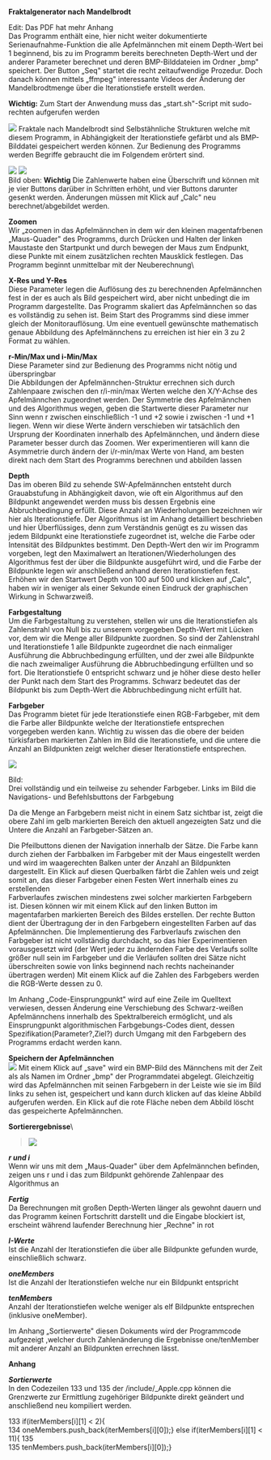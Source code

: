 **Fraktalgenerator nach Mandelbrodt**

Edit: Das PDF hat mehr Anhang\
Das Programm enthält eine, hier nicht weiter dokumentierte
Serienaufnahme-Funktion die alle Apfelmännchen mit einem Depth-Wert bei 1 beginnend, bis zu im Programm
bereits berechneten Depth-Wert und der anderer Parameter berechnet und deren BMP-Bilddateien im Ordner „bmp"
speichert. Der Button „Seq" startet die recht zeitaufwendige Prozedur.
Doch danach können mittels „ffmpeg" interessante Videos der Änderung der Mandelbrodtmenge über die
Iterationstiefe erstellt werden.

**Wichtig:** Zum Start der Anwendung muss das „start.sh"-Script mit
sudo-rechten aufgerufen werden

![](vertopal_7043454174a54f35bb26a94c2224a585/media/image1.png)
Fraktale nach Mandelbrodt sind Selbstähnliche Strukturen welche mit
diesem Programm, in Abhängigkeit der Iterationstiefe gefärbt und als
BMP-Bilddatei gespeichert werden können. Zur Bedienung des Programms
werden Begriffe gebraucht die im Folgendem erörtert sind.

![](vertopal_7043454174a54f35bb26a94c2224a585/media/image2.png)
![](vertopal_7043454174a54f35bb26a94c2224a585/media/image3.png) \
Bild oben: **Wichtig** Die Zahlenwerte
haben eine Überschrift und können mit je vier Buttons darüber in
Schritten erhöht, und vier Buttons darunter gesenkt werden. Änderungen
müssen mit Klick auf „Calc" neu berechnet/abgebildet werden.

**Zoomen**\
Wir „zoomen in das Apfelmännchen in dem wir den kleinen magentafrbenen
„Maus-Quader" des Programms, durch Drücken und Halten der linken
Maustaste den Startpunkt und durch bewegen der Maus zum Endpunkt, diese
Punkte mit einem zusätzlichen rechten Mausklick festlegen. Das Programm
beginnt unmittelbar mit der Neuberechnung\

**X-Res und Y-Res**\
Diese Parameter legen die Auflösung des zu berechnenden Apfelmännchen
fest in der es auch als Bild gespeichert wird, aber nicht unbedingt die
im Programm dargestellte. Das Programm skaliert das Apfelmännchen so das
es vollständig zu sehen ist. Beim Start des Programms sind diese immer
gleich der Monitorauflösung. Um eine eventuell gewünschte mathematisch
genaue Abbildung des Apfelmännchens zu erreichen ist hier ein 3 zu 2
Format zu wählen.

**r-Min/Max und i-Min/Max**\
Diese Parameter sind zur Bedienung des Programms nicht nötig und
überspringbar\
Die Abbildungen der Apfelmännchen-Struktur errechnen sich durch
Zahlenpaare zwischen den r/i-min/max Werten welche den X/Y-Achse des
Apfelmännchen zugeordnet werden. Der Symmetrie des Apfelmännchen und des
Algorithmus wegen, geben die Startwerte dieser Parameter nur Sinn wenn r
zwischen einschließlich -1 und +2 sowie i zwischen -1 und +1 liegen.
Wenn wir diese Werte ändern verschieben wir tatsächlich den Ursprung der
Koordinaten innerhalb des Apfelmännchen, und ändern diese Parameter
besser durch das Zoomen. Wer experimentieren will kann die Asymmetrie
durch ändern der i/r-min/max Werte von Hand, am besten direkt nach dem
Start des Programms berechnen und abbilden lassen

**Depth**\
Das im oberen Bild zu sehende SW-Apfelmännchen entsteht durch
Grauabstufung in Abhängigkeit davon, wie oft ein Algorithmus auf den
Bildpunkt angewendet werden muss bis dessen Ergebnis eine
Abbruchbedingung erfüllt. Diese Anzahl an Wiederholungen bezeichnen wir
hier als Iterationstiefe. Der Algorithmus ist im Anhang detailliert
beschrieben und hier Überflüssiges, denn zum Verständnis genügt es zu
wissen das jedem Bildpunkt eine Iterationstiefe zugeordnet ist, welche
die Farbe oder Intensität des Bildpunktes bestimmt. Den Depth-Wert den
wir im Programm vorgeben, legt den Maximalwert an
Iterationen/Wiederholungen des Algorithmus fest der über die Bildpunkte
ausgeführt wird, und die Farbe der Bildpunkte legen wir anschließend
anhand deren Iterationstiefen fest. Erhöhen wir den Startwert Depth von
100 auf 500 und klicken auf „Calc", haben wir in weniger als einer
Sekunde einen Eindruck der graphischen Wirkung in Schwarzweiß.

**Farbgestaltung**\
Um die Farbgestaltung zu verstehen, stellen wir uns die Iterationstiefen
als Zahlenstrahl von Null bis zu unserem vorgegeben Depth-Wert mit
Lücken vor, dem wir die Menge aller Bildpunkte zuordnen. So sind der
Zahlenstrahl und Iterationstiefe 1 alle Bildpunkte zugeordnet die nach
einmaliger Ausführung die Abbruchbedingung erfüllten, und der zwei alle
Bildpunkte die nach zweimaliger Ausführung die Abbruchbedingung
erfüllten und so fort. Die Iterationstiefe 0 entspricht schwarz und je
höher diese desto heller der Punkt nach dem Start des Programms. Schwarz
bedeutet das der Bildpunkt bis zum Depth-Wert die Abbruchbedingung nicht
erfüllt hat.

**Farbgeber**\
Das Programm bietet für jede Iterationstiefe einen RGB-Farbgeber, mit
dem die Farbe aller Bildpunkte welche der Iterationstiefe entsprechen
vorgegeben werden kann. Wichtig zu wissen das die obere der beiden
türkisfarben markierten Zahlen im Bild die Iterationstiefe, und die
untere die Anzahl an Bildpunkten zeigt welcher dieser Iterationstiefe
entsprechen.

![](vertopal_7043454174a54f35bb26a94c2224a585/media/image4.png)

Bild:\
Drei vollständig und ein teilweise zu sehender Farbgeber. Links im Bild
die Navigations- und Befehlsbuttons der Farbgebung

Da die Menge an Farbgebern meist nicht in einem Satz sichtbar ist, zeigt
die obere Zahl im gelb markierten Bereich den aktuell angezeigten Satz
und die Untere die Anzahl an Farbgeber-Sätzen an.

Die Pfeilbuttons dienen der Navigation innerhalb der Sätze. Die Farbe
kann durch ziehen der Farbbalken im Farbgeber mit der Maus eingestellt
werden und wird im waagerechten Balken unter der Anzahl an Bildpunkten
dargestellt. Ein Klick auf diesen Querbalken färbt die Zahlen weis und
zeigt somit an, das dieser Farbgeber einen Festen Wert innerhalb eines
zu erstellenden\
Farbverlaufes zwischen mindestens zwei solcher markierten Farbgebern
ist. Diesen können wir mit einem Klick auf den linken Button im
magentafarben markierten Bereich des Bildes erstellen. Der rechte Button
dient der Übertragung der in den Farbgebern eingestellten Farben auf
das\
Apfelmännchen. Die Implementierung des Farbverlaufs zwischen den
Farbgeber ist nicht vollständig durchdacht, so das hier Experimentieren
vorausgesetzt wird (der Wert jeder zu ändernden Farbe des Verlaufs
sollte größer null sein im Farbgeber und die Verläufen sollten drei
Sätze nicht überschreiten sowie von links beginnend nach rechts
nacheinander übertragen werden) Mit einem Klick auf die Zahlen des
Farbgebers werden die RGB-Werte dessen zu 0.

Im Anhang „Code-Einsprungpunkt" wird auf eine Zeile im Quelltext
verwiesen, dessen Änderung eine Verschiebung des Schwarz-weißen
Apfelmännchens innerhalb des Spektralbereich ermöglicht, und als
Einsprungpunkt algorithmischen Farbgebungs-Codes dient, dessen\
Spezifikation(Parameter?,Ziel?) durch Umgang mit den Farbgebern des
Programms erdacht werden kann.

**Speichern der Apfelmännchen**\
![](vertopal_7043454174a54f35bb26a94c2224a585/media/image5.png)
Mit einem Klick auf „save" wird
ein BMP-Bild des Männchens mit der Zeit als als Namen im Ordner „bmp"
der Programmdatei abgelegt.
Gleichzeitig wird das
Apfelmännchen mit seinen
Farbgebern in der Leiste wie 
sie im Bild links zu sehen ist,
gespeichert und kann durch klicken auf das kleine Abbild
aufgerufen werden. Ein Klick
auf die rote Fläche neben dem
Abbild löscht das gespeicherte
Apfelmännchen.

**Sortierergebnisse**\
> ![](vertopal_7043454174a54f35bb26a94c2224a585/media/image6.png)

***r und i***\
Wenn wir uns mit dem „Maus-Quader" über dem Apfelmännchen befinden,
zeigen uns r und i das zum Bildpunkt gehörende Zahlenpaar des
Algorithmus an

***Fertig***\
Da Berechnungen mit großen Depth-Werten länger als gewohnt dauern und
das Programm keinen Fortschritt darstellt und die Eingabe blockiert ist,
erscheint während laufender Berechnung hier „Rechne" in rot

***I-Werte***\
Ist die Anzahl der Iterationstiefen die über alle Bildpunkte gefunden
wurde, einschließlich schwarz.

***oneMembers***\
Ist die Anzahl der Iterationstiefen welche nur ein Bildpunkt entspricht

***tenMembers***\
Anzahl der Iterationstiefen welche weniger als elf Bildpunkte
entsprechen (inklusive oneMember).

Im Anhang „Sortierwerte" diesen Dokuments wird der Programmcode
aufgezeigt ,welcher durch Zahlenänderung die Ergebnisse one/tenMember
mit anderer Anzahl an Bildpunkten errechnen lässt.

**Anhang**

***Sortierwerte***\
In den Codezeilen 133 und 135 der /include/\_Apple.cpp können die
Grenzwerte zur Ermittlung zugehöriger Bildpunkte direkt geändert und
anschließend neu kompiliert werden.

133 if(iterMembers\[i\]\[1\] \< 2){\
134 oneMembers.push_back(iterMembers\[i\]\[0\]);} else
if(iterMembers\[i\]\[1\] \< 11){ 135\
135 tenMembers.push_back(iterMembers\[i\]\[0\]);}
